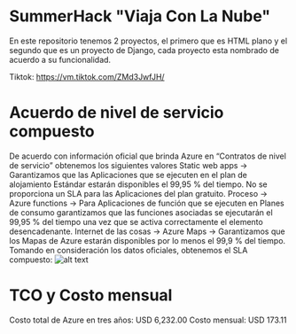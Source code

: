 # SummerHack "Viaja Con La Nube"
En este repositorio tenemos 2 proyectos, el primero que es HTML plano y el segundo que es un proyecto de Django, cada proyecto esta nombrado de acuerdo a su funcionalidad.

Tiktok: https://vm.tiktok.com/ZMd3JwfJH/

# Acuerdo de nivel de servicio compuesto
De acuerdo con información oficial que brinda Azure en “Contratos de nivel de servicio” obtenemos los siguientes valores
Static web apps -> Garantizamos que las Aplicaciones que se ejecuten en el plan de alojamiento Estándar estarán disponibles el 99,95 % del tiempo. No se proporciona un SLA para las Aplicaciones del plan gratuito.
Proceso -> Azure functions -> Para Aplicaciones de función que se ejecuten en Planes de consumo garantizamos que las funciones asociadas se ejecutarán el 99,95 % del tiempo una vez que se activa correctamente el elemento desencadenante.
Internet de las cosas -> Azure Maps -> Garantizamos que los Mapas de Azure estarán disponibles por lo menos el 99,9 % del tiempo.
Tomando en consideración los datos oficiales, obtenemos el SLA compuesto:
![alt text](https://github.com/quiqueboy/SummerHack/blob/main/Documentaci%C3%B3n/SLA%20Compuesto.png)
 
# TCO y Costo mensual
Costo total de Azure en tres años: USD 6,232.00
Costo mensual: USD 173.11

